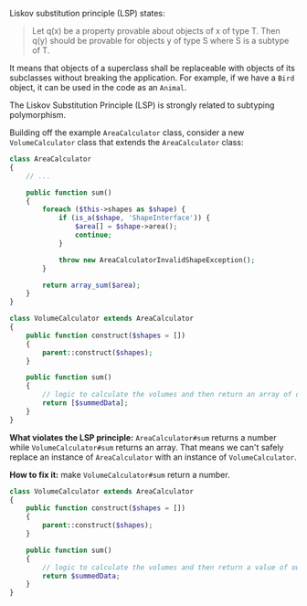 Liskov substitution principle (LSP)
states:
> Let q(x) be a property provable about objects of x of type T. Then q(y) should be provable for objects y of type S 
> where S is a subtype of T.

It means that objects of a superclass shall be replaceable with objects of its subclasses without breaking the
application. For example, if we have a `Bird` object, it can be used in the code as an `Animal`.

The Liskov Substitution Principle (LSP) is strongly related to subtyping polymorphism.

Building off the example `AreaCalculator` class, consider a new `VolumeCalculator` class that extends
the `AreaCalculator` class:

```php
class AreaCalculator
{
    // ...

    public function sum()
    {
        foreach ($this->shapes as $shape) {
            if (is_a($shape, 'ShapeInterface')) {
                $area[] = $shape->area();
                continue;
            }

            throw new AreaCalculatorInvalidShapeException();
        }

        return array_sum($area);
    }
}
```

```php
class VolumeCalculator extends AreaCalculator
{
    public function construct($shapes = [])
    {
        parent::construct($shapes);
    }

    public function sum()
    {
        // logic to calculate the volumes and then return an array of output
        return [$summedData];
    }
}
```

**What violates the LSP principle:** `AreaCalculator#sum` returns a number while `VolumeCalculator#sum` returns an
array. That means we can't safely replace an instance of `AreaCalculator` with an instance of `VolumeCalculator`.

**How to fix it:** make `VolumeCalculator#sum` return a number.

```php
class VolumeCalculator extends AreaCalculator
{
    public function construct($shapes = [])
    {
        parent::construct($shapes);
    }

    public function sum()
    {
        // logic to calculate the volumes and then return a value of output
        return $summedData;
    }
}
```


